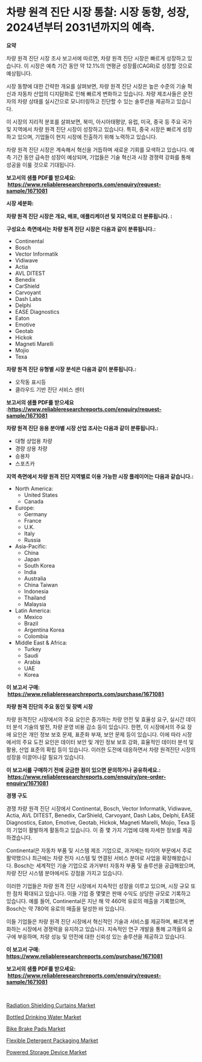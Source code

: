 <p><h1>차량 원격 진단 시장 통찰: 시장 동향, 성장, 2024년부터 2031년까지의 예측.</h1></p><p><strong>요약</strong></p>
<p><p>차량 원격 진단 시장 조사 보고서에 따르면, 차량 원격 진단 시장은 빠르게 성장하고 있습니다. 이 시장은 예측 기간 동안 약 12.1%의 연평균 성장률(CAGR)로 성장할 것으로 예상됩니다.</p><p>시장 동향에 대한 간략한 개요를 살펴보면, 차량 원격 진단 시장은 높은 수준의 기술 혁신과 자동차 산업의 디지턈화로 인해 빠르게 변화하고 있습니다. 차량 제조사들은 운전자의 차량 상태를 실시간으로 모니터링하고 진단할 수 있는 솔루션을 제공하고 있습니다.</p><p>이 시장의 지리적 분포를 살펴보면, 북미, 아시아태평양, 유럽, 미국, 중국 등 주요 국가 및 지역에서 차량 원격 진단 시장이 성장하고 있습니다. 특히, 중국 시장은 빠르게 성장하고 있으며, 기업들이 현지 시장에 진출하기 위해 노력하고 있습니다.</p><p>차량 원격 진단 시장은 계속해서 혁신을 거듭하며 새로운 기회를 모색하고 있습니다. 예측 기간 동안 급속한 성장이 예상되며, 기업들은 기술 혁신과 시장 경쟁력 강화를 통해 성공을 이룰 것으로 기대됩니다.</p></p>
<p><strong>보고서의 샘플 PDF를 받으세요: &nbsp;<a href="https://www.reliableresearchreports.com/enquiry/request-sample/1671081">https://www.reliableresearchreports.com/enquiry/request-sample/1671081</a></strong></p>
<p><strong>시장 세분화:</strong></p>
<p><strong> 차량 원격 진단 시장은 개요, 배포, 애플리케이션 및 지역으로 더 분류됩니다. :</strong></p>
<p><strong>구성요소 측면에서는 차량 원격 진단 시장은 다음과 같이 분류됩니다.:</strong></p>
<p><ul><li>Continental</li><li>Bosch</li><li>Vector Informatik</li><li>Vidiwave</li><li>Actia</li><li>AVL DITEST</li><li>Benedix</li><li>CarShield</li><li>Carvoyant</li><li>Dash Labs</li><li>Delphi</li><li>EASE Diagnostics</li><li>Eaton</li><li>Emotive</li><li>Geotab</li><li>Hickok</li><li>Magneti Marelli</li><li>Mojio</li><li>Texa</li></ul></p>
<p><strong> 차량 원격 진단 유형별 시장 분석은 다음과 같이 분류됩니다.:</strong></p>
<p><ul><li>오작동 표시등</li><li>클라우드 기반 진단 서비스 센터</li></ul></p>
<p><strong>보고서의 샘플 PDF를 받으세요 :<a href="https://www.reliableresearchreports.com/enquiry/request-sample/1671081">https://www.reliableresearchreports.com/enquiry/request-sample/1671081</a></strong></p>
<p><strong> 차량 원격 진단 응용 분야별 시장 산업 조사는 다음과 같이 분류됩니다.:</strong></p>
<p><ul><li>대형 상업용 차량</li><li>경량 상용 차량</li><li>승용차</li><li>스포츠카</li></ul></p>
<p><strong>지역 측면에서 차량 원격 진단 지역별로 이용 가능한 시장 플레이어는 다음과 같습니다.:</strong></p>
<p><ul>
    <li>
        North America:
        <ul>
            <li>United States</li>
            <li>Canada</li>
        </ul>
    </li>
    <li>
        Europe:
        <ul>
            <li>Germany</li>
            <li>France</li>
            <li>U.K.</li>
            <li>Italy</li>
            <li>Russia</li>
        </ul>
    </li>
    <li>
        Asia-Pacific:
        <ul>
            <li>China</li>
            <li>Japan</li>
            <li>South Korea</li>
            <li>India</li>
            <li>Australia</li>
            <li>China Taiwan</li>
            <li>Indonesia</li>
            <li>Thailand</li>
            <li>Malaysia</li>
        </ul>
    </li>
    <li>
        Latin America:
        <ul>
            <li>Mexico</li>
            <li>Brazil</li>
            <li>Argentina Korea</li>
            <li>Colombia</li>
        </ul>
    </li>
    <li>
        Middle East & Africa:
        <ul>
            <li>Turkey</li>
            <li>Saudi</li>
            <li>Arabia</li>
            <li>UAE</li>
            <li>Korea</li>
        </ul>
    </li>
    </ul></p>
<p><strong>이 보고서 구매: &nbsp;<a href="https://www.reliableresearchreports.com/purchase/1671081">https://www.reliableresearchreports.com/purchase/1671081</a></strong></p>
<p><strong>차량 원격 진단의 주요 동인 및 장벽 시장</strong></p>
<p><p>차량 원격진단 시장에서의 주요 요인은 증가하는 차량 안전 및 효율성 요구, 실시간 데이터 분석 기술의 발전, 차량 운영 비용 감소 등이 있습니다. 한편, 이 시장에서의 주요 장애 요인은 개인 정보 보호 문제, 표준화 부재, 보안 문제 등이 있습니다. 이에 따라 시장에서의 주요 도전 요인은 데이터 보안 및 개인 정보 보호 강화, 효율적인 데이터 분석 및 활용, 산업 표준의 확립 등이 있습니다. 이러한 도전에 대응하면서 차량 원격진단 시장의 성장을 이끌어나갈 필요가 있습니다.</p></p>
<p><strong>이 보고서를 구매하기 전에 궁금한 점이 있으면 문의하거나 공유하세요.: &nbsp;<a href="https://www.reliableresearchreports.com/enquiry/pre-order-enquiry/1671081">https://www.reliableresearchreports.com/enquiry/pre-order-enquiry/1671081</a></strong></p>
<p><strong>경쟁 구도</strong></p>
<p><p>경쟁 차량 원격 진단 시장에서 Continental, Bosch, Vector Informatik, Vidiwave, Actia, AVL DITEST, Benedix, CarShield, Carvoyant, Dash Labs, Delphi, EASE Diagnostics, Eaton, Emotive, Geotab, Hickok, Magneti Marelli, Mojio, Texa 등의 기업이 활발하게 활동하고 있습니다. 이 중 몇 가지 기업에 대해 자세한 정보를 제공하겠습니다.</p><p>Continental은 자동차 부품 및 시스템 제조 기업으로, 과거에는 타이어 부문에서 주로 활약했으나 최근에는 차량 전자 시스템 및 연결된 서비스 분야로 사업을 확장해왔습니다. Bosch는 세계적인 기술 기업으로 과거부터 자동차 부품 및 솔루션을 공급해왔으며, 차량 진단 시스템 분야에서도 강점을 가지고 있습니다.</p><p>이러한 기업들은 차량 원격 진단 시장에서 지속적인 성장을 이루고 있으며, 시장 규모 또한 점차 확대되고 있습니다. 이들 기업 중 몇몇은 판매 수익도 상당한 규모로 기록하고 있습니다. 예를 들어, Continental은 지난 해 약 460억 유로의 매출을 기록했으며, Bosch는 약 780억 유로의 매출을 달성한 바 있습니다.</p><p>이들 기업들은 차량 원격 진단 시장에서 혁신적인 기술과 서비스를 제공하며, 빠르게 변화하는 시장에서 경쟁력을 유지하고 있습니다. 지속적인 연구 개발을 통해 고객들의 요구에 부응하며, 차량 성능 및 안전에 대한 신뢰성 있는 솔루션을 제공하고 있습니다.</p></p>
<p><strong>이 보고서 구매: &nbsp; <a href="https://www.reliableresearchreports.com/purchase/1671081">https://www.reliableresearchreports.com/purchase/1671081</a></strong></p>
<p><strong>보고서의 샘플 PDF를 받으세요: &nbsp;<a href="https://www.reliableresearchreports.com/enquiry/request-sample/1671081">https://www.reliableresearchreports.com/enquiry/request-sample/1671081</a></strong><strong></strong></p>
<p>&nbsp;</p>
<p><p><a href="https://github.com/castoriffic/Market-Research-Report-List-3/blob/main/radiation-shielding-curtains-market.md">Radiation Shielding Curtains Market</a></p><p><a href="https://view.publitas.com/reportprime-1/bottled-drinking-water-market-size-global-industry-overview-market-segmentation-and-forecast-2024-to-2031/">Bottled Drinking Water Market</a></p><p><a href="https://github.com/yoshih12/Market-Research-Report-List-2/blob/main/bike-brake-pads-market.md">Bike Brake Pads Market</a></p><p><a href="https://issuu.com/reportprime-2/docs/flexible-detergent-packaging-market-size-2030.pptx">Flexible Detergent Packaging Market</a></p><p><a href="https://issuu.com/reportprime-2/docs/powered-storage-device-market-size-2030.pptx">Powered Storage Device Market</a></p></p>